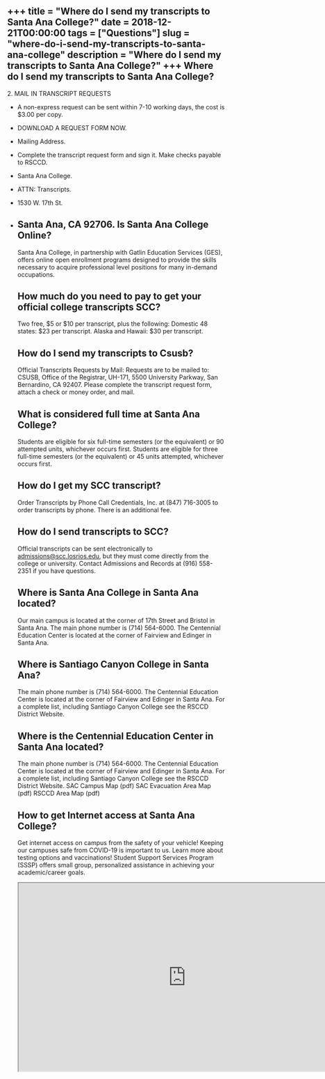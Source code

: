 +++
title = "Where do I send my transcripts to Santa Ana College?"
date = 2018-12-21T00:00:00
tags = ["Questions"]
slug = "where-do-i-send-my-transcripts-to-santa-ana-college"
description = "Where do I send my transcripts to Santa Ana College?"
+++
Where do I send my transcripts to Santa Ana College?
----------------------------------------------------

2\. MAIL IN TRANSCRIPT REQUESTS

- A non-express request can be sent within 7-10 working days, the cost is $3.00 per copy.
- DOWNLOAD A REQUEST FORM NOW.
- Mailing Address.
- Complete the transcript request form and sign it. Make checks payable to RSCCD.
- Santa Ana College.
- ATTN: Transcripts.
- 1530 W. 17th St.
- Santa Ana, CA 92706. Is Santa Ana College Online?
    ----------------------------
    
    Santa Ana College, in partnership with Gatlin Education Services (GES), offers online open enrollment programs designed to provide the skills necessary to acquire professional level positions for many in-demand occupations.
    
    How much do you need to pay to get your official college transcripts SCC?
    -------------------------------------------------------------------------
    
    Two free, $5 or $10 per transcript, plus the following: Domestic 48 states: $23 per transcript. Alaska and Hawaii: $30 per transcript.
    
    How do I send my transcripts to Csusb?
    --------------------------------------
    
    Official Transcripts Requests by Mail: Requests are to be mailed to: CSUSB, Office of the Registrar, UH-171, 5500 University Parkway, San Bernardino, CA 92407. Please complete the transcript request form, attach a check or money order, and mail.
    
    What is considered full time at Santa Ana College?
    --------------------------------------------------
    
    Students are eligible for six full-time semesters (or the equivalent) or 90 attempted units, whichever occurs first. Students are eligible for three full-time semesters (or the equivalent) or 45 units attempted, whichever occurs first.
    
    How do I get my SCC transcript?
    -------------------------------
    
    Order Transcripts by Phone Call Credentials, Inc. at (847) 716-3005 to order transcripts by phone. There is an additional fee.
    
    How do I send transcripts to SCC?
    ---------------------------------
    
    Official transcripts can be sent electronically to admissions@scc.losrios.edu, but they must come directly from the college or university. Contact Admissions and Records at (916) 558-2351 if you have questions.
    
    Where is Santa Ana College in Santa Ana located?
    ------------------------------------------------
    
    Our main campus is located at the corner of 17th Street and Bristol in Santa Ana. The main phone number is (714) 564-6000. The Centennial Education Center is located at the corner of Fairview and Edinger in Santa Ana.
    
    Where is Santiago Canyon College in Santa Ana?
    ----------------------------------------------
    
    The main phone number is (714) 564-6000. The Centennial Education Center is located at the corner of Fairview and Edinger in Santa Ana. For a complete list, including Santiago Canyon College see the RSCCD District Website.
    
    Where is the Centennial Education Center in Santa Ana located?
    --------------------------------------------------------------
    
    The main phone number is (714) 564-6000. The Centennial Education Center is located at the corner of Fairview and Edinger in Santa Ana. For a complete list, including Santiago Canyon College see the RSCCD District Website. SAC Campus Map (pdf) SAC Evacuation Area Map (pdf) RSCCD Area Map (pdf)
    
    How to get Internet access at Santa Ana College?
    ------------------------------------------------
    
    Get internet access on campus from the safety of your vehicle! Keeping our campuses safe from COVID-19 is important to us. Learn more about testing options and vaccinations! Student Support Services Program (SSSP) offers small group, personalized assistance in achieving your academic/career goals.
    
    <iframe allow="accelerometer; autoplay; clipboard-write; encrypted-media; gyroscope; picture-in-picture" allowfullscreen="" class="__youtube_prefs__  epyt-is-override  no-lazyload" data-no-lazy="1" data-origheight="433" data-origwidth="770" data-skipgform_ajax_framebjll="" height="433" id="_ytid_21612" loading="lazy" src="https://www.youtube.com/embed/07g5MPy5Vzo?enablejsapi=1&autoplay=0&cc_load_policy=0&cc_lang_pref=&iv_load_policy=1&loop=0&modestbranding=0&rel=1&fs=1&playsinline=0&autohide=2&theme=dark&color=red&controls=1&" title="YouTube player" width="770"></iframe>